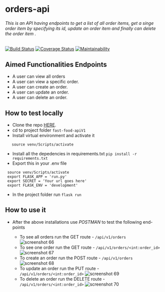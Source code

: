 # orders-api

 ###### This is an API having endpoints to get a list of all order items, get a singe order item by specifying its id, update an order item and finally can delete the order item .


[![Build Status](https://travis-ci.com/TeamoreA/fast-food-apiV1.svg?branch=fixes-160551023)](https://travis-ci.com/TeamoreA/fast-food-apiV1)
[![Coverage Status](https://coveralls.io/repos/github/TeamoreA/fast-food-apiV1/badge.svg?branch=fixes-160551023)](https://coveralls.io/github/TeamoreA/fast-food-apiV1?branch=fixes-160551023)
[![Maintainability](https://api.codeclimate.com/v1/badges/875efc35a9ff3f32e748/maintainability)](https://codeclimate.com/github/TeamoreA/fast-food-apiV1/maintainability)


## Aimed Functionalities Endpoints 
- A user can view all orders
- A user can view a specific order.
- A user can create an order.
- A user can update an order.
- A user can delete an order.


## How to test locally

- Clone the repo [HERE](https://github.com/TeamoreA/fast-food-apiV1).
- cd to project folder `fast-food-apiV1`
- Install virtual environment and activate it
 ```pip install virtualenv
    source venv/Scripts/activate
  ```   
- Install all the depedencies in requirements.txt
`pip install -r requirements.txt`
- Export this in your .env file
 ```
  source venv/Scripts/activate
  export FLASK_APP = 'run.py'
  export SECRET = 'Your url goes here'
  export FLASK_ENV = 'development'
```
- In the project folder run `flask run`


## How to use it

- After the above installations use *POSTMAN* to test the following end-points
    
    - To see all orders run the GET route - `/api/v1/orders`
    ![screenshot 66](https://user-images.githubusercontent.com/29709981/45215245-8a091880-b2a5-11e8-85ba-c0d8f32ef22b.png)
    - To see one order run the GET route - `/api/v1/orders/<int:order_id>`
     ![screenshot 67](https://user-images.githubusercontent.com/29709981/45215266-9b522500-b2a5-11e8-96fa-256cd04fe3db.png)
    - To create an order run the POST route - `/api/v1/orders`
    ![screenshot 68](https://user-images.githubusercontent.com/29709981/45215276-a3aa6000-b2a5-11e8-98b9-4015f78eb547.png)
    - To update an order run the PUT route - `/api/v1/orders/<int:order_id>`
    ![screenshot 69](https://user-images.githubusercontent.com/29709981/45215281-a9a04100-b2a5-11e8-9d8d-d33ffc740a8e.png)
    - To delete an order run the DELETE route - `/api/v1/orders/<int:order_id>`
    ![screenshot 70](https://user-images.githubusercontent.com/29709981/45215293-b58c0300-b2a5-11e8-9c34-ce431663f814.png)

 
